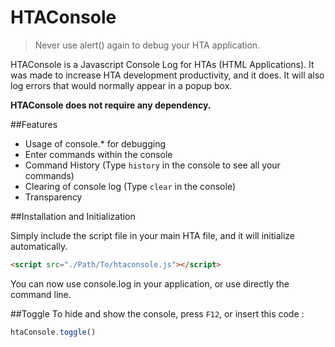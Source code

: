 HTAConsole
==========

> Never use alert() again to debug your HTA application.

HTAConsole is a Javascript Console Log for HTAs (HTML Applications). It was made to increase HTA development productivity, and it does. It will also log errors that would normally appear in a popup box.

**HTAConsole does not require any dependency.**

##Features
* Usage of console.* for debugging
* Enter commands within the console
* Command History (Type `history` in the console to see all your commands)
* Clearing of console log (Type `clear` in the console)
* Transparency

##Installation and Initialization

Simply include the script file in your main HTA file, and it will initialize automatically.
```html
<script src="./Path/To/htaconsole.js"></script>
```
You can now use console.log in your application, or use directly the command line.

##Toggle
To hide and show the console, press `F12`, or insert this code :
```javascript
htaConsole.toggle()
```



